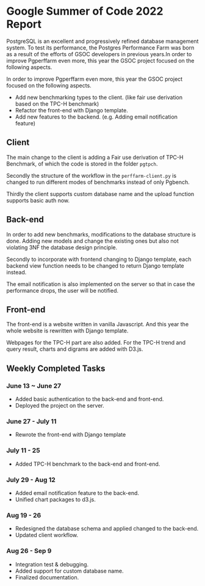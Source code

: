 # Google Summer of Code 2022 Report

PostgreSQL is an excellent and progressively refined database management system. To test its performance, the Postgres Performance Farm was born as a result of the efforts of GSOC developers in previous years.In order to improve Pgperffarm even more, this year the GSOC project focused on the following aspects.

In order to improve Pgperffarm even more, this year the GSOC project focused on the following aspects.

* Add new benchmarking types to the client. (like fair use derivation based on the TPC-H benchmark)
* Refactor the front-end with Django template.
* Add new features to the backend. (e.g. Adding email notification feature)


## Client

The main change to the client is adding a Fair use derivation of TPC-H Benchmark, of which the code is stored in the folder `pgtpch`.

Secondly the structure of the workflow in the `perffarm-client.py` is changed to run different modes of benchmarks instead of only Pgbench.

Thirdly the client supports custom database name and the upload function supports basic auth now. 

## Back-end

In order to add new benchmarks, modifications to the database structure is done. Adding new models and change the existing ones but also not violating 3NF the database design principle.

Secondly to incorporate with frontend changing to Django template, each backend view function needs to be changed to return Django template instead.

The email notification is also implemented on the server so that in case the performance drops, the user will be notified.

## Front-end

The front-end is a website written in vanilla Javascript. And this year the whole website is rewritten with Django template.

Webpages for the TPC-H part are also added. For the TPC-H trend and query result, charts and digrams are added with D3.js.

## Weekly Completed Tasks


### June 13 ~ June 27

- Added basic authentication to the back-end and front-end.
- Deployed the project on the server.


### June 27 -  July 11 

- Rewrote the front-end with Django template

### July 11 - 25 

- Added TPC-H benchmark to the back-end and front-end.

### July 29 - Aug 12 

- Added email notification feature to the back-end.
- Unified chart packages to d3.js.

### Aug 19 - 26 

- Redesigned the database schema and applied changed to the back-end.
- Updated client workflow.

### Aug 26 - Sep 9
- Integration test & debugging.
- Added support for custom database name.
- Finalized documentation.
